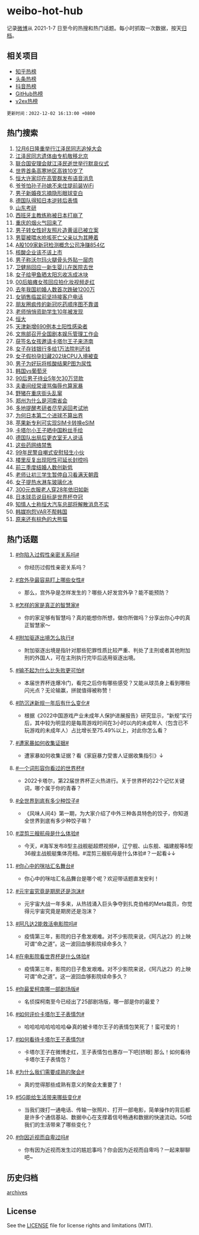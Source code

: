 # weibo-hot-hub

记录[微博](https://www.weibo.com)从 2021-1-7 日至今的热搜和热门话题。每小时抓取一次数据，按天[归档](archives)。

## 相关项目

- [知乎热榜](https://github.com/lonnyzhang423/zhihu-hot-hub)
- [头条热榜](https://github.com/lonnyzhang423/toutiao-hot-hub)
- [抖音热榜](https://github.com/lonnyzhang423/douyin-hot-hub)
- [GitHub热榜](https://github.com/lonnyzhang423/github-hot-hub)
- [v2ex热榜](https://github.com/lonnyzhang423/v2ex-hot-hub)


`更新时间：2022-12-02 16:13:00 +0800`

## 热门搜索

1. [12月6日隆重举行江泽民同志追悼大会](https://m.weibo.cn/search?containerid=100103type%3D1%26t%3D10%26q%3D%2312%E6%9C%886%E6%97%A5%E9%9A%86%E9%87%8D%E4%B8%BE%E8%A1%8C%E6%B1%9F%E6%B3%BD%E6%B0%91%E5%90%8C%E5%BF%97%E8%BF%BD%E6%82%BC%E5%A4%A7%E4%BC%9A%23&stream_entry_id=51&isnewpage=1&extparam=seat%3D1%26cate%3D10103%26filter_type%3Drealtimehot%26dgr%3D0%26c_type%3D51%26pos%3D0%26display_time%3D1669968778%26pre_seqid%3D1669968778763016605307&luicode=10000011&lfid=106003type%253D25%2526t%253D3%2526disable_hot%253D1%2526filter_type%253Drealtimehot)
1. [江泽民同志遗体由专机敬移北京](https://m.weibo.cn/search?containerid=100103type%3D1%26t%3D10%26q%3D%23%E6%B1%9F%E6%B3%BD%E6%B0%91%E5%90%8C%E5%BF%97%E9%81%97%E4%BD%93%E7%94%B1%E4%B8%93%E6%9C%BA%E6%95%AC%E7%A7%BB%E5%8C%97%E4%BA%AC%23&stream_entry_id=31&isnewpage=1&extparam=seat%3D1%26lcate%3D5001%26band_rank%3D1%26pos%3D0%26filter_type%3Drealtimehot%26realpos%3D1%26flag%3D2%26dgr%3D0%26c_type%3D31%26q%3D%2523%25E6%25B1%259F%25E6%25B3%25BD%25E6%25B0%2591%25E5%2590%258C%25E5%25BF%2597%25E9%2581%2597%25E4%25BD%2593%25E7%2594%25B1%25E4%25B8%2593%25E6%259C%25BA%25E6%2595%25AC%25E7%25A7%25BB%25E5%258C%2597%25E4%25BA%25AC%2523%26cate%3D5001%26display_time%3D1669968778%26pre_seqid%3D1669968778763016605307&luicode=10000011&lfid=106003type%253D25%2526t%253D3%2526disable_hot%253D1%2526filter_type%253Drealtimehot)
1. [联合国安理会就江泽民逝世举行默哀仪式](https://m.weibo.cn/search?containerid=100103type%3D1%26t%3D10%26q%3D%23%E8%81%94%E5%90%88%E5%9B%BD%E5%AE%89%E7%90%86%E4%BC%9A%E5%B0%B1%E6%B1%9F%E6%B3%BD%E6%B0%91%E9%80%9D%E4%B8%96%E4%B8%BE%E8%A1%8C%E9%BB%98%E5%93%80%E4%BB%AA%E5%BC%8F%23&stream_entry_id=31&isnewpage=1&extparam=seat%3D1%26lcate%3D5001%26band_rank%3D2%26pos%3D1%26filter_type%3Drealtimehot%26realpos%3D2%26flag%3D0%26dgr%3D0%26c_type%3D31%26q%3D%2523%25E8%2581%2594%25E5%2590%2588%25E5%259B%25BD%25E5%25AE%2589%25E7%2590%2586%25E4%25BC%259A%25E5%25B0%25B1%25E6%25B1%259F%25E6%25B3%25BD%25E6%25B0%2591%25E9%2580%259D%25E4%25B8%2596%25E4%25B8%25BE%25E8%25A1%258C%25E9%25BB%2598%25E5%2593%2580%25E4%25BB%25AA%25E5%25BC%258F%2523%26cate%3D5001%26display_time%3D1669968778%26pre_seqid%3D1669968778763016605307&luicode=10000011&lfid=106003type%253D25%2526t%253D3%2526disable_hot%253D1%2526filter_type%253Drealtimehot)
1. [世界首条高寒地区高铁10岁了](https://m.weibo.cn/search?containerid=100103type%3D1%26t%3D10%26q%3D%23%E4%B8%96%E7%95%8C%E9%A6%96%E6%9D%A1%E9%AB%98%E5%AF%92%E5%9C%B0%E5%8C%BA%E9%AB%98%E9%93%8110%E5%B2%81%E4%BA%86%23&stream_entry_id=31&isnewpage=1&extparam=seat%3D1%26lcate%3D5001%26band_rank%3D3%26pos%3D2%26filter_type%3Drealtimehot%26realpos%3D3%26flag%3D0%26dgr%3D0%26c_type%3D31%26q%3D%2523%25E4%25B8%2596%25E7%2595%258C%25E9%25A6%2596%25E6%259D%25A1%25E9%25AB%2598%25E5%25AF%2592%25E5%259C%25B0%25E5%258C%25BA%25E9%25AB%2598%25E9%2593%258110%25E5%25B2%2581%25E4%25BA%2586%2523%26cate%3D5001%26display_time%3D1669968778%26pre_seqid%3D1669968778763016605307&luicode=10000011&lfid=106003type%253D25%2526t%253D3%2526disable_hot%253D1%2526filter_type%253Drealtimehot)
1. [恒大许家印在高管群发布语音消息](https://m.weibo.cn/search?containerid=100103type%3D1%26t%3D10%26q%3D%23%E6%81%92%E5%A4%A7%E8%AE%B8%E5%AE%B6%E5%8D%B0%E5%9C%A8%E9%AB%98%E7%AE%A1%E7%BE%A4%E5%8F%91%E5%B8%83%E8%AF%AD%E9%9F%B3%E6%B6%88%E6%81%AF%23&stream_entry_id=31&isnewpage=1&extparam=seat%3D1%26lcate%3D5001%26band_rank%3D4%26pos%3D3%26filter_type%3Drealtimehot%26realpos%3D4%26flag%3D1%26dgr%3D0%26c_type%3D31%26q%3D%2523%25E6%2581%2592%25E5%25A4%25A7%25E8%25AE%25B8%25E5%25AE%25B6%25E5%258D%25B0%25E5%259C%25A8%25E9%25AB%2598%25E7%25AE%25A1%25E7%25BE%25A4%25E5%258F%2591%25E5%25B8%2583%25E8%25AF%25AD%25E9%259F%25B3%25E6%25B6%2588%25E6%2581%25AF%2523%26cate%3D5001%26display_time%3D1669968778%26pre_seqid%3D1669968778763016605307&luicode=10000011&lfid=106003type%253D25%2526t%253D3%2526disable_hot%253D1%2526filter_type%253Drealtimehot)
1. [爷爷怕孙子孙媳不来住提前装WiFi](https://m.weibo.cn/search?containerid=100103type%3D1%26t%3D10%26q%3D%23%E7%88%B7%E7%88%B7%E6%80%95%E5%AD%99%E5%AD%90%E5%AD%99%E5%AA%B3%E4%B8%8D%E6%9D%A5%E4%BD%8F%E6%8F%90%E5%89%8D%E8%A3%85WiFi%23&stream_entry_id=31&isnewpage=1&extparam=seat%3D1%26lcate%3D5001%26band_rank%3D5%26pos%3D4%26filter_type%3Drealtimehot%26realpos%3D5%26flag%3D0%26dgr%3D0%26c_type%3D31%26q%3D%2523%25E7%2588%25B7%25E7%2588%25B7%25E6%2580%2595%25E5%25AD%2599%25E5%25AD%2590%25E5%25AD%2599%25E5%25AA%25B3%25E4%25B8%258D%25E6%259D%25A5%25E4%25BD%258F%25E6%258F%2590%25E5%2589%258D%25E8%25A3%2585WiFi%2523%26cate%3D5001%26display_time%3D1669968778%26pre_seqid%3D1669968778763016605307&luicode=10000011&lfid=106003type%253D25%2526t%253D3%2526disable_hot%253D1%2526filter_type%253Drealtimehot)
1. [男子新婚夜忘摘隐形眼球变白](https://m.weibo.cn/search?containerid=100103type%3D1%26t%3D10%26q%3D%23%E7%94%B7%E5%AD%90%E6%96%B0%E5%A9%9A%E5%A4%9C%E5%BF%98%E6%91%98%E9%9A%90%E5%BD%A2%E7%9C%BC%E7%90%83%E5%8F%98%E7%99%BD%23&stream_entry_id=31&isnewpage=1&extparam=seat%3D1%26lcate%3D5001%26band_rank%3D6%26pos%3D5%26filter_type%3Drealtimehot%26realpos%3D6%26flag%3D2%26dgr%3D0%26c_type%3D31%26q%3D%2523%25E7%2594%25B7%25E5%25AD%2590%25E6%2596%25B0%25E5%25A9%259A%25E5%25A4%259C%25E5%25BF%2598%25E6%2591%2598%25E9%259A%2590%25E5%25BD%25A2%25E7%259C%25BC%25E7%2590%2583%25E5%258F%2598%25E7%2599%25BD%2523%26cate%3D5001%26display_time%3D1669968778%26pre_seqid%3D1669968778763016605307&luicode=10000011&lfid=106003type%253D25%2526t%253D3%2526disable_hot%253D1%2526filter_type%253Drealtimehot)
1. [德国队得知日本逆转后表情](https://m.weibo.cn/search?containerid=100103type%3D1%26t%3D10%26q%3D%23%E5%BE%B7%E5%9B%BD%E9%98%9F%E5%BE%97%E7%9F%A5%E6%97%A5%E6%9C%AC%E9%80%86%E8%BD%AC%E5%90%8E%E8%A1%A8%E6%83%85%23&stream_entry_id=31&isnewpage=1&extparam=seat%3D1%26lcate%3D5001%26band_rank%3D7%26pos%3D6%26filter_type%3Drealtimehot%26realpos%3D7%26flag%3D0%26dgr%3D0%26c_type%3D31%26q%3D%2523%25E5%25BE%25B7%25E5%259B%25BD%25E9%2598%259F%25E5%25BE%2597%25E7%259F%25A5%25E6%2597%25A5%25E6%259C%25AC%25E9%2580%2586%25E8%25BD%25AC%25E5%2590%258E%25E8%25A1%25A8%25E6%2583%2585%2523%26cate%3D5001%26display_time%3D1669968778%26pre_seqid%3D1669968778763016605307&luicode=10000011&lfid=106003type%253D25%2526t%253D3%2526disable_hot%253D1%2526filter_type%253Drealtimehot)
1. [山东考研](https://m.weibo.cn/search?containerid=100103type%3D1%26t%3D10%26q%3D%E5%B1%B1%E4%B8%9C%E8%80%83%E7%A0%94&stream_entry_id=31&isnewpage=1&extparam=seat%3D1%26lcate%3D5001%26band_rank%3D8%26pos%3D7%26filter_type%3Drealtimehot%26realpos%3D8%26flag%3D1%26dgr%3D0%26c_type%3D31%26q%3D%25E5%25B1%25B1%25E4%25B8%259C%25E8%2580%2583%25E7%25A0%2594%26cate%3D5001%26display_time%3D1669968778%26pre_seqid%3D1669968778763016605307&luicode=10000011&lfid=106003type%253D25%2526t%253D3%2526disable_hot%253D1%2526filter_type%253Drealtimehot)
1. [西班牙主教练称被日本打崩了](https://m.weibo.cn/search?containerid=100103type%3D1%26t%3D10%26q%3D%23%E8%A5%BF%E7%8F%AD%E7%89%99%E4%B8%BB%E6%95%99%E7%BB%83%E7%A7%B0%E8%A2%AB%E6%97%A5%E6%9C%AC%E6%89%93%E5%B4%A9%E4%BA%86%23&stream_entry_id=31&isnewpage=1&extparam=seat%3D1%26lcate%3D5001%26band_rank%3D9%26pos%3D8%26filter_type%3Drealtimehot%26realpos%3D9%26flag%3D1%26dgr%3D0%26c_type%3D31%26q%3D%2523%25E8%25A5%25BF%25E7%258F%25AD%25E7%2589%2599%25E4%25B8%25BB%25E6%2595%2599%25E7%25BB%2583%25E7%25A7%25B0%25E8%25A2%25AB%25E6%2597%25A5%25E6%259C%25AC%25E6%2589%2593%25E5%25B4%25A9%25E4%25BA%2586%2523%26cate%3D5001%26display_time%3D1669968778%26pre_seqid%3D1669968778763016605307&luicode=10000011&lfid=106003type%253D25%2526t%253D3%2526disable_hot%253D1%2526filter_type%253Drealtimehot)
1. [重庆的烟火气回来了](https://m.weibo.cn/search?containerid=100103type%3D1%26t%3D10%26q%3D%23%E9%87%8D%E5%BA%86%E7%9A%84%E7%83%9F%E7%81%AB%E6%B0%94%E5%9B%9E%E6%9D%A5%E4%BA%86%23&stream_entry_id=31&isnewpage=1&extparam=seat%3D1%26lcate%3D5001%26band_rank%3D10%26pos%3D9%26filter_type%3Drealtimehot%26realpos%3D10%26flag%3D1%26dgr%3D0%26c_type%3D31%26q%3D%2523%25E9%2587%258D%25E5%25BA%2586%25E7%259A%2584%25E7%2583%259F%25E7%2581%25AB%25E6%25B0%2594%25E5%259B%259E%25E6%259D%25A5%25E4%25BA%2586%2523%26cate%3D5001%26display_time%3D1669968778%26pre_seqid%3D1669968778763016605307&luicode=10000011&lfid=106003type%253D25%2526t%253D3%2526disable_hot%253D1%2526filter_type%253Drealtimehot)
1. [男子转女性好友照片造黄谣已被立案](https://m.weibo.cn/search?containerid=100103type%3D1%26t%3D10%26q%3D%23%E7%94%B7%E5%AD%90%E8%BD%AC%E5%A5%B3%E6%80%A7%E5%A5%BD%E5%8F%8B%E7%85%A7%E7%89%87%E9%80%A0%E9%BB%84%E8%B0%A3%E5%B7%B2%E8%A2%AB%E7%AB%8B%E6%A1%88%23&stream_entry_id=31&isnewpage=1&extparam=seat%3D1%26lcate%3D5001%26band_rank%3D11%26pos%3D10%26filter_type%3Drealtimehot%26realpos%3D11%26flag%3D0%26dgr%3D0%26c_type%3D31%26q%3D%2523%25E7%2594%25B7%25E5%25AD%2590%25E8%25BD%25AC%25E5%25A5%25B3%25E6%2580%25A7%25E5%25A5%25BD%25E5%258F%258B%25E7%2585%25A7%25E7%2589%2587%25E9%2580%25A0%25E9%25BB%2584%25E8%25B0%25A3%25E5%25B7%25B2%25E8%25A2%25AB%25E7%25AB%258B%25E6%25A1%2588%2523%26cate%3D5001%26display_time%3D1669968778%26pre_seqid%3D1669968778763016605307&luicode=10000011&lfid=106003type%253D25%2526t%253D3%2526disable_hot%253D1%2526filter_type%253Drealtimehot)
1. [男婴被喂水呛咳死亡父亲以为其睡着](https://m.weibo.cn/search?containerid=100103type%3D1%26t%3D10%26q%3D%23%E7%94%B7%E5%A9%B4%E8%A2%AB%E5%96%82%E6%B0%B4%E5%91%9B%E5%92%B3%E6%AD%BB%E4%BA%A1%E7%88%B6%E4%BA%B2%E4%BB%A5%E4%B8%BA%E5%85%B6%E7%9D%A1%E7%9D%80%23&stream_entry_id=31&isnewpage=1&extparam=seat%3D1%26lcate%3D5001%26band_rank%3D12%26pos%3D11%26filter_type%3Drealtimehot%26realpos%3D12%26flag%3D2%26dgr%3D0%26c_type%3D31%26q%3D%2523%25E7%2594%25B7%25E5%25A9%25B4%25E8%25A2%25AB%25E5%2596%2582%25E6%25B0%25B4%25E5%2591%259B%25E5%2592%25B3%25E6%25AD%25BB%25E4%25BA%25A1%25E7%2588%25B6%25E4%25BA%25B2%25E4%25BB%25A5%25E4%25B8%25BA%25E5%2585%25B6%25E7%259D%25A1%25E7%259D%2580%2523%26cate%3D5001%26display_time%3D1669968778%26pre_seqid%3D1669968778763016605307&luicode=10000011&lfid=106003type%253D25%2526t%253D3%2526disable_hot%253D1%2526filter_type%253Drealtimehot)
1. [A股109家新冠检测概念公司净赚854亿](https://m.weibo.cn/search?containerid=100103type%3D1%26t%3D10%26q%3D%23A%E8%82%A1109%E5%AE%B6%E6%96%B0%E5%86%A0%E6%A3%80%E6%B5%8B%E6%A6%82%E5%BF%B5%E5%85%AC%E5%8F%B8%E5%87%80%E8%B5%9A854%E4%BA%BF%23&stream_entry_id=31&isnewpage=1&extparam=seat%3D1%26lcate%3D5001%26band_rank%3D13%26pos%3D12%26filter_type%3Drealtimehot%26realpos%3D13%26flag%3D0%26dgr%3D0%26c_type%3D31%26q%3D%2523A%25E8%2582%25A1109%25E5%25AE%25B6%25E6%2596%25B0%25E5%2586%25A0%25E6%25A3%2580%25E6%25B5%258B%25E6%25A6%2582%25E5%25BF%25B5%25E5%2585%25AC%25E5%258F%25B8%25E5%2587%2580%25E8%25B5%259A854%25E4%25BA%25BF%2523%26cate%3D5001%26display_time%3D1669968778%26pre_seqid%3D1669968778763016605307&luicode=10000011&lfid=106003type%253D25%2526t%253D3%2526disable_hot%253D1%2526filter_type%253Drealtimehot)
1. [核酸企业该不该上市](https://m.weibo.cn/search?containerid=100103type%3D1%26t%3D10%26q%3D%23%E6%A0%B8%E9%85%B8%E4%BC%81%E4%B8%9A%E8%AF%A5%E4%B8%8D%E8%AF%A5%E4%B8%8A%E5%B8%82%23&stream_entry_id=31&isnewpage=1&extparam=seat%3D1%26lcate%3D5001%26band_rank%3D14%26pos%3D13%26filter_type%3Drealtimehot%26realpos%3D14%26flag%3D0%26dgr%3D0%26c_type%3D31%26q%3D%2523%25E6%25A0%25B8%25E9%2585%25B8%25E4%25BC%2581%25E4%25B8%259A%25E8%25AF%25A5%25E4%25B8%258D%25E8%25AF%25A5%25E4%25B8%258A%25E5%25B8%2582%2523%26cate%3D5001%26display_time%3D1669968778%26pre_seqid%3D1669968778763016605307&luicode=10000011&lfid=106003type%253D25%2526t%253D3%2526disable_hot%253D1%2526filter_type%253Drealtimehot)
1. [男子称沃尔玛火腿骨头外贴一层肉](https://m.weibo.cn/search?containerid=100103type%3D1%26t%3D10%26q%3D%23%E7%94%B7%E5%AD%90%E7%A7%B0%E6%B2%83%E5%B0%94%E7%8E%9B%E7%81%AB%E8%85%BF%E9%AA%A8%E5%A4%B4%E5%A4%96%E8%B4%B4%E4%B8%80%E5%B1%82%E8%82%89%23&stream_entry_id=31&isnewpage=1&extparam=seat%3D1%26lcate%3D5001%26band_rank%3D15%26pos%3D14%26filter_type%3Drealtimehot%26realpos%3D15%26flag%3D1%26dgr%3D0%26c_type%3D31%26q%3D%2523%25E7%2594%25B7%25E5%25AD%2590%25E7%25A7%25B0%25E6%25B2%2583%25E5%25B0%2594%25E7%258E%259B%25E7%2581%25AB%25E8%2585%25BF%25E9%25AA%25A8%25E5%25A4%25B4%25E5%25A4%2596%25E8%25B4%25B4%25E4%25B8%2580%25E5%25B1%2582%25E8%2582%2589%2523%26cate%3D5001%26display_time%3D1669968778%26pre_seqid%3D1669968778763016605307&luicode=10000011&lfid=106003type%253D25%2526t%253D3%2526disable_hot%253D1%2526filter_type%253Drealtimehot)
1. [卫健局回应一新生婴儿在医院去世](https://m.weibo.cn/search?containerid=100103type%3D1%26t%3D10%26q%3D%23%E5%8D%AB%E5%81%A5%E5%B1%80%E5%9B%9E%E5%BA%94%E4%B8%80%E6%96%B0%E7%94%9F%E5%A9%B4%E5%84%BF%E5%9C%A8%E5%8C%BB%E9%99%A2%E5%8E%BB%E4%B8%96%23&stream_entry_id=31&isnewpage=1&extparam=seat%3D1%26lcate%3D5001%26band_rank%3D16%26pos%3D15%26filter_type%3Drealtimehot%26realpos%3D16%26flag%3D1%26dgr%3D0%26c_type%3D31%26q%3D%2523%25E5%258D%25AB%25E5%2581%25A5%25E5%25B1%2580%25E5%259B%259E%25E5%25BA%2594%25E4%25B8%2580%25E6%2596%25B0%25E7%2594%259F%25E5%25A9%25B4%25E5%2584%25BF%25E5%259C%25A8%25E5%258C%25BB%25E9%2599%25A2%25E5%258E%25BB%25E4%25B8%2596%2523%26cate%3D5001%26display_time%3D1669968778%26pre_seqid%3D1669968778763016605307&luicode=10000011&lfid=106003type%253D25%2526t%253D3%2526disable_hot%253D1%2526filter_type%253Drealtimehot)
1. [女子给甲鱼晒太阳忘收冻成冰块](https://m.weibo.cn/search?containerid=100103type%3D1%26t%3D10%26q%3D%23%E5%A5%B3%E5%AD%90%E7%BB%99%E7%94%B2%E9%B1%BC%E6%99%92%E5%A4%AA%E9%98%B3%E5%BF%98%E6%94%B6%E5%86%BB%E6%88%90%E5%86%B0%E5%9D%97%23&stream_entry_id=31&isnewpage=1&extparam=seat%3D1%26lcate%3D5001%26band_rank%3D17%26pos%3D16%26filter_type%3Drealtimehot%26realpos%3D17%26flag%3D0%26dgr%3D0%26c_type%3D31%26q%3D%2523%25E5%25A5%25B3%25E5%25AD%2590%25E7%25BB%2599%25E7%2594%25B2%25E9%25B1%25BC%25E6%2599%2592%25E5%25A4%25AA%25E9%2598%25B3%25E5%25BF%2598%25E6%2594%25B6%25E5%2586%25BB%25E6%2588%2590%25E5%2586%25B0%25E5%259D%2597%2523%26cate%3D5001%26display_time%3D1669968778%26pre_seqid%3D1669968778763016605307&luicode=10000011&lfid=106003type%253D25%2526t%253D3%2526disable_hot%253D1%2526filter_type%253Drealtimehot)
1. [00后脑瘫女孩回应拍化妆视频走红](https://m.weibo.cn/search?containerid=100103type%3D1%26t%3D10%26q%3D%2300%E5%90%8E%E8%84%91%E7%98%AB%E5%A5%B3%E5%AD%A9%E5%9B%9E%E5%BA%94%E6%8B%8D%E5%8C%96%E5%A6%86%E8%A7%86%E9%A2%91%E8%B5%B0%E7%BA%A2%23&stream_entry_id=31&isnewpage=1&extparam=seat%3D1%26lcate%3D5001%26band_rank%3D18%26pos%3D17%26filter_type%3Drealtimehot%26realpos%3D18%26flag%3D1%26dgr%3D0%26c_type%3D31%26q%3D%252300%25E5%2590%258E%25E8%2584%2591%25E7%2598%25AB%25E5%25A5%25B3%25E5%25AD%25A9%25E5%259B%259E%25E5%25BA%2594%25E6%258B%258D%25E5%258C%2596%25E5%25A6%2586%25E8%25A7%2586%25E9%25A2%2591%25E8%25B5%25B0%25E7%25BA%25A2%2523%26cate%3D5001%26display_time%3D1669968778%26pre_seqid%3D1669968778763016605307&luicode=10000011&lfid=106003type%253D25%2526t%253D3%2526disable_hot%253D1%2526filter_type%253Drealtimehot)
1. [去年我国初婚人数首次跌破1200万](https://m.weibo.cn/search?containerid=100103type%3D1%26t%3D10%26q%3D%23%E5%8E%BB%E5%B9%B4%E6%88%91%E5%9B%BD%E5%88%9D%E5%A9%9A%E4%BA%BA%E6%95%B0%E9%A6%96%E6%AC%A1%E8%B7%8C%E7%A0%B41200%E4%B8%87%23&stream_entry_id=31&isnewpage=1&extparam=seat%3D1%26lcate%3D5001%26band_rank%3D19%26pos%3D18%26filter_type%3Drealtimehot%26realpos%3D19%26flag%3D0%26dgr%3D0%26c_type%3D31%26q%3D%2523%25E5%258E%25BB%25E5%25B9%25B4%25E6%2588%2591%25E5%259B%25BD%25E5%2588%259D%25E5%25A9%259A%25E4%25BA%25BA%25E6%2595%25B0%25E9%25A6%2596%25E6%25AC%25A1%25E8%25B7%258C%25E7%25A0%25B41200%25E4%25B8%2587%2523%26cate%3D5001%26display_time%3D1669968778%26pre_seqid%3D1669968778763016605307&luicode=10000011&lfid=106003type%253D25%2526t%253D3%2526disable_hot%253D1%2526filter_type%253Drealtimehot)
1. [女销售临盆前坚持接客户电话](https://m.weibo.cn/search?containerid=100103type%3D1%26t%3D10%26q%3D%23%E5%A5%B3%E9%94%80%E5%94%AE%E4%B8%B4%E7%9B%86%E5%89%8D%E5%9D%9A%E6%8C%81%E6%8E%A5%E5%AE%A2%E6%88%B7%E7%94%B5%E8%AF%9D%23&stream_entry_id=31&isnewpage=1&extparam=seat%3D1%26lcate%3D5001%26band_rank%3D20%26pos%3D19%26filter_type%3Drealtimehot%26realpos%3D20%26flag%3D1%26dgr%3D0%26c_type%3D31%26q%3D%2523%25E5%25A5%25B3%25E9%2594%2580%25E5%2594%25AE%25E4%25B8%25B4%25E7%259B%2586%25E5%2589%258D%25E5%259D%259A%25E6%258C%2581%25E6%258E%25A5%25E5%25AE%25A2%25E6%2588%25B7%25E7%2594%25B5%25E8%25AF%259D%2523%26cate%3D5001%26display_time%3D1669968778%26pre_seqid%3D1669968778763016605307&luicode=10000011&lfid=106003type%253D25%2526t%253D3%2526disable_hot%253D1%2526filter_type%253Drealtimehot)
1. [朋友圈疯传的新冠吃药顺序图不靠谱](https://m.weibo.cn/search?containerid=100103type%3D1%26t%3D10%26q%3D%23%E6%9C%8B%E5%8F%8B%E5%9C%88%E7%96%AF%E4%BC%A0%E7%9A%84%E6%96%B0%E5%86%A0%E5%90%83%E8%8D%AF%E9%A1%BA%E5%BA%8F%E5%9B%BE%E4%B8%8D%E9%9D%A0%E8%B0%B1%23&stream_entry_id=31&isnewpage=1&extparam=seat%3D1%26lcate%3D5001%26band_rank%3D21%26pos%3D20%26filter_type%3Drealtimehot%26realpos%3D21%26flag%3D0%26dgr%3D0%26c_type%3D31%26q%3D%2523%25E6%259C%258B%25E5%258F%258B%25E5%259C%2588%25E7%2596%25AF%25E4%25BC%25A0%25E7%259A%2584%25E6%2596%25B0%25E5%2586%25A0%25E5%2590%2583%25E8%258D%25AF%25E9%25A1%25BA%25E5%25BA%258F%25E5%259B%25BE%25E4%25B8%258D%25E9%259D%25A0%25E8%25B0%25B1%2523%26cate%3D5001%26display_time%3D1669968778%26pre_seqid%3D1669968778763016605307&luicode=10000011&lfid=106003type%253D25%2526t%253D3%2526disable_hot%253D1%2526filter_type%253Drealtimehot)
1. [老师悄悄资助学生10年被发现](https://m.weibo.cn/search?containerid=100103type%3D1%26t%3D10%26q%3D%23%E8%80%81%E5%B8%88%E6%82%84%E6%82%84%E8%B5%84%E5%8A%A9%E5%AD%A6%E7%94%9F10%E5%B9%B4%E8%A2%AB%E5%8F%91%E7%8E%B0%23&stream_entry_id=31&isnewpage=1&extparam=seat%3D1%26lcate%3D5001%26band_rank%3D22%26pos%3D21%26filter_type%3Drealtimehot%26realpos%3D22%26flag%3D1%26dgr%3D0%26c_type%3D31%26q%3D%2523%25E8%2580%2581%25E5%25B8%2588%25E6%2582%2584%25E6%2582%2584%25E8%25B5%2584%25E5%258A%25A9%25E5%25AD%25A6%25E7%2594%259F10%25E5%25B9%25B4%25E8%25A2%25AB%25E5%258F%2591%25E7%258E%25B0%2523%26cate%3D5001%26display_time%3D1669968778%26pre_seqid%3D1669968778763016605307&luicode=10000011&lfid=106003type%253D25%2526t%253D3%2526disable_hot%253D1%2526filter_type%253Drealtimehot)
1. [恒大](https://m.weibo.cn/search?containerid=100103type%3D1%26t%3D10%26q%3D%E6%81%92%E5%A4%A7&stream_entry_id=31&isnewpage=1&extparam=seat%3D1%26lcate%3D5001%26band_rank%3D23%26pos%3D22%26filter_type%3Drealtimehot%26realpos%3D23%26flag%3D1%26dgr%3D0%26c_type%3D31%26q%3D%25E6%2581%2592%25E5%25A4%25A7%26cate%3D5001%26display_time%3D1669968778%26pre_seqid%3D1669968778763016605307&luicode=10000011&lfid=106003type%253D25%2526t%253D3%2526disable_hot%253D1%2526filter_type%253Drealtimehot)
1. [天津新增690例本土阳性感染者](https://m.weibo.cn/search?containerid=100103type%3D1%26t%3D10%26q%3D%E5%A4%A9%E6%B4%A5%E6%96%B0%E5%A2%9E690%E4%BE%8B%E6%9C%AC%E5%9C%9F%E9%98%B3%E6%80%A7%E6%84%9F%E6%9F%93%E8%80%85&stream_entry_id=31&isnewpage=1&extparam=seat%3D1%26lcate%3D5001%26band_rank%3D24%26pos%3D23%26filter_type%3Drealtimehot%26realpos%3D24%26flag%3D0%26dgr%3D0%26c_type%3D31%26q%3D%25E5%25A4%25A9%25E6%25B4%25A5%25E6%2596%25B0%25E5%25A2%259E690%25E4%25BE%258B%25E6%259C%25AC%25E5%259C%259F%25E9%2598%25B3%25E6%2580%25A7%25E6%2584%259F%25E6%259F%2593%25E8%2580%2585%26cate%3D5001%26display_time%3D1669968778%26pre_seqid%3D1669968778763016605307&luicode=10000011&lfid=106003type%253D25%2526t%253D3%2526disable_hot%253D1%2526filter_type%253Drealtimehot)
1. [文旅部召开全国剧本娱乐管理工作会](https://m.weibo.cn/search?containerid=100103type%3D1%26t%3D10%26q%3D%23%E6%96%87%E6%97%85%E9%83%A8%E5%8F%AC%E5%BC%80%E5%85%A8%E5%9B%BD%E5%89%A7%E6%9C%AC%E5%A8%B1%E4%B9%90%E7%AE%A1%E7%90%86%E5%B7%A5%E4%BD%9C%E4%BC%9A%23&stream_entry_id=31&isnewpage=1&extparam=seat%3D1%26lcate%3D5001%26band_rank%3D25%26pos%3D24%26filter_type%3Drealtimehot%26realpos%3D25%26flag%3D1%26dgr%3D0%26c_type%3D31%26q%3D%2523%25E6%2596%2587%25E6%2597%2585%25E9%2583%25A8%25E5%258F%25AC%25E5%25BC%2580%25E5%2585%25A8%25E5%259B%25BD%25E5%2589%25A7%25E6%259C%25AC%25E5%25A8%25B1%25E4%25B9%2590%25E7%25AE%25A1%25E7%2590%2586%25E5%25B7%25A5%25E4%25BD%259C%25E4%25BC%259A%2523%26cate%3D5001%26display_time%3D1669968778%26pre_seqid%3D1669968778763016605307&luicode=10000011&lfid=106003type%253D25%2526t%253D3%2526disable_hot%253D1%2526filter_type%253Drealtimehot)
1. [获签名女孩邀请卡塔尔王子来济南](https://m.weibo.cn/search?containerid=100103type%3D1%26t%3D10%26q%3D%23%E8%8E%B7%E7%AD%BE%E5%90%8D%E5%A5%B3%E5%AD%A9%E9%82%80%E8%AF%B7%E5%8D%A1%E5%A1%94%E5%B0%94%E7%8E%8B%E5%AD%90%E6%9D%A5%E6%B5%8E%E5%8D%97%23&stream_entry_id=31&isnewpage=1&extparam=seat%3D1%26lcate%3D5001%26band_rank%3D26%26pos%3D25%26filter_type%3Drealtimehot%26realpos%3D26%26flag%3D0%26dgr%3D0%26c_type%3D31%26q%3D%2523%25E8%258E%25B7%25E7%25AD%25BE%25E5%2590%258D%25E5%25A5%25B3%25E5%25AD%25A9%25E9%2582%2580%25E8%25AF%25B7%25E5%258D%25A1%25E5%25A1%2594%25E5%25B0%2594%25E7%258E%258B%25E5%25AD%2590%25E6%259D%25A5%25E6%25B5%258E%25E5%258D%2597%2523%26cate%3D5001%26display_time%3D1669968778%26pre_seqid%3D1669968778763016605307&luicode=10000011&lfid=106003type%253D25%2526t%253D3%2526disable_hot%253D1%2526filter_type%253Drealtimehot)
1. [女子存钱银行多给1万法院判还钱](https://m.weibo.cn/search?containerid=100103type%3D1%26t%3D10%26q%3D%23%E5%A5%B3%E5%AD%90%E5%AD%98%E9%92%B1%E9%93%B6%E8%A1%8C%E5%A4%9A%E7%BB%991%E4%B8%87%E6%B3%95%E9%99%A2%E5%88%A4%E8%BF%98%E9%92%B1%23&stream_entry_id=31&isnewpage=1&extparam=seat%3D1%26lcate%3D5001%26band_rank%3D27%26pos%3D26%26filter_type%3Drealtimehot%26realpos%3D27%26flag%3D0%26dgr%3D0%26c_type%3D31%26q%3D%2523%25E5%25A5%25B3%25E5%25AD%2590%25E5%25AD%2598%25E9%2592%25B1%25E9%2593%25B6%25E8%25A1%258C%25E5%25A4%259A%25E7%25BB%25991%25E4%25B8%2587%25E6%25B3%2595%25E9%2599%25A2%25E5%2588%25A4%25E8%25BF%2598%25E9%2592%25B1%2523%26cate%3D5001%26display_time%3D1669968778%26pre_seqid%3D1669968778763016605307&luicode=10000011&lfid=106003type%253D25%2526t%253D3%2526disable_hot%253D1%2526filter_type%253Drealtimehot)
1. [女子假扮孕妇藏202块CPU入境被查](https://m.weibo.cn/search?containerid=100103type%3D1%26t%3D10%26q%3D%23%E5%A5%B3%E5%AD%90%E5%81%87%E6%89%AE%E5%AD%95%E5%A6%87%E8%97%8F202%E5%9D%97CPU%E5%85%A5%E5%A2%83%E8%A2%AB%E6%9F%A5%23&stream_entry_id=31&isnewpage=1&extparam=seat%3D1%26lcate%3D5001%26band_rank%3D28%26pos%3D27%26filter_type%3Drealtimehot%26realpos%3D28%26flag%3D0%26dgr%3D0%26c_type%3D31%26q%3D%2523%25E5%25A5%25B3%25E5%25AD%2590%25E5%2581%2587%25E6%2589%25AE%25E5%25AD%2595%25E5%25A6%2587%25E8%2597%258F202%25E5%259D%2597CPU%25E5%2585%25A5%25E5%25A2%2583%25E8%25A2%25AB%25E6%259F%25A5%2523%26cate%3D5001%26display_time%3D1669968778%26pre_seqid%3D1669968778763016605307&luicode=10000011&lfid=106003type%253D25%2526t%253D3%2526disable_hot%253D1%2526filter_type%253Drealtimehot)
1. [男子为好玩将核酸结果P图为尿性](https://m.weibo.cn/search?containerid=100103type%3D1%26t%3D10%26q%3D%23%E7%94%B7%E5%AD%90%E4%B8%BA%E5%A5%BD%E7%8E%A9%E5%B0%86%E6%A0%B8%E9%85%B8%E7%BB%93%E6%9E%9CP%E5%9B%BE%E4%B8%BA%E5%B0%BF%E6%80%A7%23&stream_entry_id=31&isnewpage=1&extparam=seat%3D1%26lcate%3D5001%26band_rank%3D29%26pos%3D28%26filter_type%3Drealtimehot%26realpos%3D29%26flag%3D0%26dgr%3D0%26c_type%3D31%26q%3D%2523%25E7%2594%25B7%25E5%25AD%2590%25E4%25B8%25BA%25E5%25A5%25BD%25E7%258E%25A9%25E5%25B0%2586%25E6%25A0%25B8%25E9%2585%25B8%25E7%25BB%2593%25E6%259E%259CP%25E5%259B%25BE%25E4%25B8%25BA%25E5%25B0%25BF%25E6%2580%25A7%2523%26cate%3D5001%26display_time%3D1669968778%26pre_seqid%3D1669968778763016605307&luicode=10000011&lfid=106003type%253D25%2526t%253D3%2526disable_hot%253D1%2526filter_type%253Drealtimehot)
1. [韩国vs葡萄牙](https://m.weibo.cn/search?containerid=100103type%3D1%26t%3D10%26q%3D%23%E9%9F%A9%E5%9B%BDvs%E8%91%A1%E8%90%84%E7%89%99%23&stream_entry_id=31&isnewpage=1&extparam=seat%3D1%26lcate%3D5001%26band_rank%3D30%26pos%3D29%26filter_type%3Drealtimehot%26realpos%3D30%26flag%3D0%26dgr%3D0%26c_type%3D31%26q%3D%2523%25E9%259F%25A9%25E5%259B%25BDvs%25E8%2591%25A1%25E8%2590%2584%25E7%2589%2599%2523%26cate%3D5001%26display_time%3D1669968778%26pre_seqid%3D1669968778763016605307&luicode=10000011&lfid=106003type%253D25%2526t%253D3%2526disable_hot%253D1%2526filter_type%253Drealtimehot)
1. [90后男子待业5年欠30万贷款](https://m.weibo.cn/search?containerid=100103type%3D1%26t%3D10%26q%3D%2390%E5%90%8E%E7%94%B7%E5%AD%90%E5%BE%85%E4%B8%9A5%E5%B9%B4%E6%AC%A030%E4%B8%87%E8%B4%B7%E6%AC%BE%23&stream_entry_id=31&isnewpage=1&extparam=seat%3D1%26lcate%3D5001%26band_rank%3D31%26pos%3D30%26filter_type%3Drealtimehot%26realpos%3D31%26flag%3D1%26dgr%3D0%26c_type%3D31%26q%3D%252390%25E5%2590%258E%25E7%2594%25B7%25E5%25AD%2590%25E5%25BE%2585%25E4%25B8%259A5%25E5%25B9%25B4%25E6%25AC%25A030%25E4%25B8%2587%25E8%25B4%25B7%25E6%25AC%25BE%2523%26cate%3D5001%26display_time%3D1669968778%26pre_seqid%3D1669968778763016605307&luicode=10000011&lfid=106003type%253D25%2526t%253D3%2526disable_hot%253D1%2526filter_type%253Drealtimehot)
1. [夫妻间经常谩骂侮辱也算家暴](https://m.weibo.cn/search?containerid=100103type%3D1%26t%3D10%26q%3D%23%E5%A4%AB%E5%A6%BB%E9%97%B4%E7%BB%8F%E5%B8%B8%E8%B0%A9%E9%AA%82%E4%BE%AE%E8%BE%B1%E4%B9%9F%E7%AE%97%E5%AE%B6%E6%9A%B4%23&stream_entry_id=31&isnewpage=1&extparam=seat%3D1%26lcate%3D5001%26band_rank%3D32%26pos%3D31%26filter_type%3Drealtimehot%26realpos%3D32%26flag%3D1%26dgr%3D0%26c_type%3D31%26q%3D%2523%25E5%25A4%25AB%25E5%25A6%25BB%25E9%2597%25B4%25E7%25BB%258F%25E5%25B8%25B8%25E8%25B0%25A9%25E9%25AA%2582%25E4%25BE%25AE%25E8%25BE%25B1%25E4%25B9%259F%25E7%25AE%2597%25E5%25AE%25B6%25E6%259A%25B4%2523%26cate%3D5001%26display_time%3D1669968778%26pre_seqid%3D1669968778763016605307&luicode=10000011&lfid=106003type%253D25%2526t%253D3%2526disable_hot%253D1%2526filter_type%253Drealtimehot)
1. [野猪在重庆街头乱窜](https://m.weibo.cn/search?containerid=100103type%3D1%26t%3D10%26q%3D%23%E9%87%8E%E7%8C%AA%E5%9C%A8%E9%87%8D%E5%BA%86%E8%A1%97%E5%A4%B4%E4%B9%B1%E7%AA%9C%23&stream_entry_id=31&isnewpage=1&extparam=seat%3D1%26lcate%3D5001%26band_rank%3D33%26pos%3D32%26filter_type%3Drealtimehot%26realpos%3D33%26flag%3D1%26dgr%3D0%26c_type%3D31%26q%3D%2523%25E9%2587%258E%25E7%258C%25AA%25E5%259C%25A8%25E9%2587%258D%25E5%25BA%2586%25E8%25A1%2597%25E5%25A4%25B4%25E4%25B9%25B1%25E7%25AA%259C%2523%26cate%3D5001%26display_time%3D1669968778%26pre_seqid%3D1669968778763016605307&luicode=10000011&lfid=106003type%253D25%2526t%253D3%2526disable_hot%253D1%2526filter_type%253Drealtimehot)
1. [郑州为什么是河南省会](https://m.weibo.cn/search?containerid=100103type%3D1%26t%3D10%26q%3D%23%E9%83%91%E5%B7%9E%E4%B8%BA%E4%BB%80%E4%B9%88%E6%98%AF%E6%B2%B3%E5%8D%97%E7%9C%81%E4%BC%9A%23&stream_entry_id=31&isnewpage=1&extparam=seat%3D1%26lcate%3D5001%26band_rank%3D34%26pos%3D33%26filter_type%3Drealtimehot%26realpos%3D34%26flag%3D0%26dgr%3D0%26c_type%3D31%26q%3D%2523%25E9%2583%2591%25E5%25B7%259E%25E4%25B8%25BA%25E4%25BB%2580%25E4%25B9%2588%25E6%2598%25AF%25E6%25B2%25B3%25E5%258D%2597%25E7%259C%2581%25E4%25BC%259A%2523%26cate%3D5001%26display_time%3D1669968778%26pre_seqid%3D1669968778763016605307&luicode=10000011&lfid=106003type%253D25%2526t%253D3%2526disable_hot%253D1%2526filter_type%253Drealtimehot)
1. [多地提醒考研者尽早返回考试地](https://m.weibo.cn/search?containerid=100103type%3D1%26t%3D10%26q%3D%23%E5%A4%9A%E5%9C%B0%E6%8F%90%E9%86%92%E8%80%83%E7%A0%94%E8%80%85%E5%B0%BD%E6%97%A9%E8%BF%94%E5%9B%9E%E8%80%83%E8%AF%95%E5%9C%B0%23&stream_entry_id=31&isnewpage=1&extparam=seat%3D1%26lcate%3D5001%26band_rank%3D35%26pos%3D34%26filter_type%3Drealtimehot%26realpos%3D35%26flag%3D0%26dgr%3D0%26c_type%3D31%26q%3D%2523%25E5%25A4%259A%25E5%259C%25B0%25E6%258F%2590%25E9%2586%2592%25E8%2580%2583%25E7%25A0%2594%25E8%2580%2585%25E5%25B0%25BD%25E6%2597%25A9%25E8%25BF%2594%25E5%259B%259E%25E8%2580%2583%25E8%25AF%2595%25E5%259C%25B0%2523%26cate%3D5001%26display_time%3D1669968778%26pre_seqid%3D1669968778763016605307&luicode=10000011&lfid=106003type%253D25%2526t%253D3%2526disable_hot%253D1%2526filter_type%253Drealtimehot)
1. [为何日本第二个进球不算出界](https://m.weibo.cn/search?containerid=100103type%3D1%26t%3D10%26q%3D%23%E4%B8%BA%E4%BD%95%E6%97%A5%E6%9C%AC%E7%AC%AC%E4%BA%8C%E4%B8%AA%E8%BF%9B%E7%90%83%E4%B8%8D%E7%AE%97%E5%87%BA%E7%95%8C%23&stream_entry_id=31&isnewpage=1&extparam=seat%3D1%26lcate%3D5001%26band_rank%3D36%26pos%3D35%26filter_type%3Drealtimehot%26realpos%3D36%26flag%3D1%26dgr%3D0%26c_type%3D31%26q%3D%2523%25E4%25B8%25BA%25E4%25BD%2595%25E6%2597%25A5%25E6%259C%25AC%25E7%25AC%25AC%25E4%25BA%258C%25E4%25B8%25AA%25E8%25BF%259B%25E7%2590%2583%25E4%25B8%258D%25E7%25AE%2597%25E5%2587%25BA%25E7%2595%258C%2523%26cate%3D5001%26display_time%3D1669968778%26pre_seqid%3D1669968778763016605307&luicode=10000011&lfid=106003type%253D25%2526t%253D3%2526disable_hot%253D1%2526filter_type%253Drealtimehot)
1. [苹果新专利可实现SIM卡转换eSIM](https://m.weibo.cn/search?containerid=100103type%3D1%26t%3D10%26q%3D%23%E8%8B%B9%E6%9E%9C%E6%96%B0%E4%B8%93%E5%88%A9%E5%8F%AF%E5%AE%9E%E7%8E%B0SIM%E5%8D%A1%E8%BD%AC%E6%8D%A2eSIM%23&stream_entry_id=31&isnewpage=1&extparam=seat%3D1%26lcate%3D5001%26band_rank%3D37%26pos%3D36%26filter_type%3Drealtimehot%26realpos%3D37%26flag%3D1%26dgr%3D0%26c_type%3D31%26q%3D%2523%25E8%258B%25B9%25E6%259E%259C%25E6%2596%25B0%25E4%25B8%2593%25E5%2588%25A9%25E5%258F%25AF%25E5%25AE%259E%25E7%258E%25B0SIM%25E5%258D%25A1%25E8%25BD%25AC%25E6%258D%25A2eSIM%2523%26cate%3D5001%26display_time%3D1669968778%26pre_seqid%3D1669968778763016605307&luicode=10000011&lfid=106003type%253D25%2526t%253D3%2526disable_hot%253D1%2526filter_type%253Drealtimehot)
1. [卡塔尔小王子晒中国粉丝手绘](https://m.weibo.cn/search?containerid=100103type%3D1%26t%3D10%26q%3D%23%E5%8D%A1%E5%A1%94%E5%B0%94%E5%B0%8F%E7%8E%8B%E5%AD%90%E6%99%92%E4%B8%AD%E5%9B%BD%E7%B2%89%E4%B8%9D%E6%89%8B%E7%BB%98%23&stream_entry_id=31&isnewpage=1&extparam=seat%3D1%26lcate%3D5001%26band_rank%3D38%26pos%3D37%26filter_type%3Drealtimehot%26realpos%3D38%26flag%3D1%26dgr%3D0%26c_type%3D31%26q%3D%2523%25E5%258D%25A1%25E5%25A1%2594%25E5%25B0%2594%25E5%25B0%258F%25E7%258E%258B%25E5%25AD%2590%25E6%2599%2592%25E4%25B8%25AD%25E5%259B%25BD%25E7%25B2%2589%25E4%25B8%259D%25E6%2589%258B%25E7%25BB%2598%2523%26cate%3D5001%26display_time%3D1669968778%26pre_seqid%3D1669968778763016605307&luicode=10000011&lfid=106003type%253D25%2526t%253D3%2526disable_hot%253D1%2526filter_type%253Drealtimehot)
1. [德国队出局后更衣室无人说话](https://m.weibo.cn/search?containerid=100103type%3D1%26t%3D10%26q%3D%23%E5%BE%B7%E5%9B%BD%E9%98%9F%E5%87%BA%E5%B1%80%E5%90%8E%E6%9B%B4%E8%A1%A3%E5%AE%A4%E6%97%A0%E4%BA%BA%E8%AF%B4%E8%AF%9D%23&stream_entry_id=31&isnewpage=1&extparam=seat%3D1%26lcate%3D5001%26band_rank%3D39%26pos%3D38%26filter_type%3Drealtimehot%26realpos%3D39%26flag%3D0%26dgr%3D0%26c_type%3D31%26q%3D%2523%25E5%25BE%25B7%25E5%259B%25BD%25E9%2598%259F%25E5%2587%25BA%25E5%25B1%2580%25E5%2590%258E%25E6%259B%25B4%25E8%25A1%25A3%25E5%25AE%25A4%25E6%2597%25A0%25E4%25BA%25BA%25E8%25AF%25B4%25E8%25AF%259D%2523%26cate%3D5001%26display_time%3D1669968778%26pre_seqid%3D1669968778763016605307&luicode=10000011&lfid=106003type%253D25%2526t%253D3%2526disable_hot%253D1%2526filter_type%253Drealtimehot)
1. [这些药网络禁售](https://m.weibo.cn/search?containerid=100103type%3D1%26t%3D10%26q%3D%23%E8%BF%99%E4%BA%9B%E8%8D%AF%E7%BD%91%E7%BB%9C%E7%A6%81%E5%94%AE%23&stream_entry_id=31&isnewpage=1&extparam=seat%3D1%26lcate%3D5001%26band_rank%3D40%26pos%3D39%26filter_type%3Drealtimehot%26realpos%3D40%26flag%3D1%26dgr%3D0%26c_type%3D31%26q%3D%2523%25E8%25BF%2599%25E4%25BA%259B%25E8%258D%25AF%25E7%25BD%2591%25E7%25BB%259C%25E7%25A6%2581%25E5%2594%25AE%2523%26cate%3D5001%26display_time%3D1669968778%26pre_seqid%3D1669968778763016605307&luicode=10000011&lfid=106003type%253D25%2526t%253D3%2526disable_hot%253D1%2526filter_type%253Drealtimehot)
1. [99年民警自嘲式安慰轻生小伙](https://m.weibo.cn/search?containerid=100103type%3D1%26t%3D10%26q%3D%2399%E5%B9%B4%E6%B0%91%E8%AD%A6%E8%87%AA%E5%98%B2%E5%BC%8F%E5%AE%89%E6%85%B0%E8%BD%BB%E7%94%9F%E5%B0%8F%E4%BC%99%23&stream_entry_id=31&isnewpage=1&extparam=seat%3D1%26lcate%3D5001%26band_rank%3D41%26pos%3D40%26filter_type%3Drealtimehot%26realpos%3D41%26flag%3D0%26dgr%3D0%26c_type%3D31%26q%3D%252399%25E5%25B9%25B4%25E6%25B0%2591%25E8%25AD%25A6%25E8%2587%25AA%25E5%2598%25B2%25E5%25BC%258F%25E5%25AE%2589%25E6%2585%25B0%25E8%25BD%25BB%25E7%2594%259F%25E5%25B0%258F%25E4%25BC%2599%2523%26cate%3D5001%26display_time%3D1669968778%26pre_seqid%3D1669968778763016605307&luicode=10000011&lfid=106003type%253D25%2526t%253D3%2526disable_hot%253D1%2526filter_type%253Drealtimehot)
1. [楼里反复出现阳性可延长封控吗](https://m.weibo.cn/search?containerid=100103type%3D1%26t%3D10%26q%3D%23%E6%A5%BC%E9%87%8C%E5%8F%8D%E5%A4%8D%E5%87%BA%E7%8E%B0%E9%98%B3%E6%80%A7%E5%8F%AF%E5%BB%B6%E9%95%BF%E5%B0%81%E6%8E%A7%E5%90%97%23&stream_entry_id=31&isnewpage=1&extparam=seat%3D1%26lcate%3D5001%26band_rank%3D42%26pos%3D41%26filter_type%3Drealtimehot%26realpos%3D42%26flag%3D0%26dgr%3D0%26c_type%3D31%26q%3D%2523%25E6%25A5%25BC%25E9%2587%258C%25E5%258F%258D%25E5%25A4%258D%25E5%2587%25BA%25E7%258E%25B0%25E9%2598%25B3%25E6%2580%25A7%25E5%258F%25AF%25E5%25BB%25B6%25E9%2595%25BF%25E5%25B0%2581%25E6%258E%25A7%25E5%2590%2597%2523%26cate%3D5001%26display_time%3D1669968778%26pre_seqid%3D1669968778763016605307&luicode=10000011&lfid=106003type%253D25%2526t%253D3%2526disable_hot%253D1%2526filter_type%253Drealtimehot)
1. [前三季度结婚人数创新低](https://m.weibo.cn/search?containerid=100103type%3D1%26t%3D10%26q%3D%23%E5%89%8D%E4%B8%89%E5%AD%A3%E5%BA%A6%E7%BB%93%E5%A9%9A%E4%BA%BA%E6%95%B0%E5%88%9B%E6%96%B0%E4%BD%8E%23&stream_entry_id=31&isnewpage=1&extparam=seat%3D1%26lcate%3D5001%26band_rank%3D43%26pos%3D42%26filter_type%3Drealtimehot%26realpos%3D43%26flag%3D0%26dgr%3D0%26c_type%3D31%26q%3D%2523%25E5%2589%258D%25E4%25B8%2589%25E5%25AD%25A3%25E5%25BA%25A6%25E7%25BB%2593%25E5%25A9%259A%25E4%25BA%25BA%25E6%2595%25B0%25E5%2588%259B%25E6%2596%25B0%25E4%25BD%258E%2523%26cate%3D5001%26display_time%3D1669968778%26pre_seqid%3D1669968778763016605307&luicode=10000011&lfid=106003type%253D25%2526t%253D3%2526disable_hot%253D1%2526filter_type%253Drealtimehot)
1. [老师让初三学生暂停自习看满天朝霞](https://m.weibo.cn/search?containerid=100103type%3D1%26t%3D10%26q%3D%23%E8%80%81%E5%B8%88%E8%AE%A9%E5%88%9D%E4%B8%89%E5%AD%A6%E7%94%9F%E6%9A%82%E5%81%9C%E8%87%AA%E4%B9%A0%E7%9C%8B%E6%BB%A1%E5%A4%A9%E6%9C%9D%E9%9C%9E%23&stream_entry_id=31&isnewpage=1&extparam=seat%3D1%26lcate%3D5001%26band_rank%3D44%26pos%3D43%26filter_type%3Drealtimehot%26realpos%3D44%26flag%3D0%26dgr%3D0%26c_type%3D31%26q%3D%2523%25E8%2580%2581%25E5%25B8%2588%25E8%25AE%25A9%25E5%2588%259D%25E4%25B8%2589%25E5%25AD%25A6%25E7%2594%259F%25E6%259A%2582%25E5%2581%259C%25E8%2587%25AA%25E4%25B9%25A0%25E7%259C%258B%25E6%25BB%25A1%25E5%25A4%25A9%25E6%259C%259D%25E9%259C%259E%2523%26cate%3D5001%26display_time%3D1669968778%26pre_seqid%3D1669968778763016605307&luicode=10000011&lfid=106003type%253D25%2526t%253D3%2526disable_hot%253D1%2526filter_type%253Drealtimehot)
1. [女子提热水淋车玻璃化冰](https://m.weibo.cn/search?containerid=100103type%3D1%26t%3D10%26q%3D%23%E5%A5%B3%E5%AD%90%E6%8F%90%E7%83%AD%E6%B0%B4%E6%B7%8B%E8%BD%A6%E7%8E%BB%E7%92%83%E5%8C%96%E5%86%B0%23&stream_entry_id=31&isnewpage=1&extparam=seat%3D1%26lcate%3D5001%26band_rank%3D45%26pos%3D44%26filter_type%3Drealtimehot%26realpos%3D45%26flag%3D0%26dgr%3D0%26c_type%3D31%26q%3D%2523%25E5%25A5%25B3%25E5%25AD%2590%25E6%258F%2590%25E7%2583%25AD%25E6%25B0%25B4%25E6%25B7%258B%25E8%25BD%25A6%25E7%258E%25BB%25E7%2592%2583%25E5%258C%2596%25E5%2586%25B0%2523%26cate%3D5001%26display_time%3D1669968778%26pre_seqid%3D1669968778763016605307&luicode=10000011&lfid=106003type%253D25%2526t%253D3%2526disable_hot%253D1%2526filter_type%253Drealtimehot)
1. [300元衣服老人穿28年依旧如新](https://m.weibo.cn/search?containerid=100103type%3D1%26t%3D10%26q%3D%23300%E5%85%83%E8%A1%A3%E6%9C%8D%E8%80%81%E4%BA%BA%E7%A9%BF28%E5%B9%B4%E4%BE%9D%E6%97%A7%E5%A6%82%E6%96%B0%23&stream_entry_id=31&isnewpage=1&extparam=seat%3D1%26lcate%3D5001%26band_rank%3D46%26pos%3D45%26filter_type%3Drealtimehot%26realpos%3D46%26flag%3D1%26dgr%3D0%26c_type%3D31%26q%3D%2523300%25E5%2585%2583%25E8%25A1%25A3%25E6%259C%258D%25E8%2580%2581%25E4%25BA%25BA%25E7%25A9%25BF28%25E5%25B9%25B4%25E4%25BE%259D%25E6%2597%25A7%25E5%25A6%2582%25E6%2596%25B0%2523%26cate%3D5001%26display_time%3D1669968778%26pre_seqid%3D1669968778763016605307&luicode=10000011&lfid=106003type%253D25%2526t%253D3%2526disable_hot%253D1%2526filter_type%253Drealtimehot)
1. [日本球员说目标是世界杯夺冠](https://m.weibo.cn/search?containerid=100103type%3D1%26t%3D10%26q%3D%23%E6%97%A5%E6%9C%AC%E7%90%83%E5%91%98%E8%AF%B4%E7%9B%AE%E6%A0%87%E6%98%AF%E4%B8%96%E7%95%8C%E6%9D%AF%E5%A4%BA%E5%86%A0%23&stream_entry_id=31&isnewpage=1&extparam=seat%3D1%26lcate%3D5001%26band_rank%3D47%26pos%3D46%26filter_type%3Drealtimehot%26realpos%3D47%26flag%3D0%26dgr%3D0%26c_type%3D31%26q%3D%2523%25E6%2597%25A5%25E6%259C%25AC%25E7%2590%2583%25E5%2591%2598%25E8%25AF%25B4%25E7%259B%25AE%25E6%25A0%2587%25E6%2598%25AF%25E4%25B8%2596%25E7%2595%258C%25E6%259D%25AF%25E5%25A4%25BA%25E5%2586%25A0%2523%26cate%3D5001%26display_time%3D1669968778%26pre_seqid%3D1669968778763016605307&luicode=10000011&lfid=106003type%253D25%2526t%253D3%2526disable_hot%253D1%2526filter_type%253Drealtimehot)
1. [知情人士称恒大汽车总部将解散消息不实](https://m.weibo.cn/search?containerid=100103type%3D1%26t%3D10%26q%3D%23%E7%9F%A5%E6%83%85%E4%BA%BA%E5%A3%AB%E7%A7%B0%E6%81%92%E5%A4%A7%E6%B1%BD%E8%BD%A6%E6%80%BB%E9%83%A8%E5%B0%86%E8%A7%A3%E6%95%A3%E6%B6%88%E6%81%AF%E4%B8%8D%E5%AE%9E%23&stream_entry_id=31&isnewpage=1&extparam=seat%3D1%26lcate%3D5001%26band_rank%3D48%26pos%3D47%26filter_type%3Drealtimehot%26realpos%3D48%26flag%3D0%26dgr%3D0%26c_type%3D31%26q%3D%2523%25E7%259F%25A5%25E6%2583%2585%25E4%25BA%25BA%25E5%25A3%25AB%25E7%25A7%25B0%25E6%2581%2592%25E5%25A4%25A7%25E6%25B1%25BD%25E8%25BD%25A6%25E6%2580%25BB%25E9%2583%25A8%25E5%25B0%2586%25E8%25A7%25A3%25E6%2595%25A3%25E6%25B6%2588%25E6%2581%25AF%25E4%25B8%258D%25E5%25AE%259E%2523%26cate%3D5001%26display_time%3D1669968778%26pre_seqid%3D1669968778763016605307&luicode=10000011&lfid=106003type%253D25%2526t%253D3%2526disable_hot%253D1%2526filter_type%253Drealtimehot)
1. [韩媒抱怨VAR不帮韩国](https://m.weibo.cn/search?containerid=100103type%3D1%26t%3D10%26q%3D%23%E9%9F%A9%E5%AA%92%E6%8A%B1%E6%80%A8VAR%E4%B8%8D%E5%B8%AE%E9%9F%A9%E5%9B%BD%23&stream_entry_id=31&isnewpage=1&extparam=seat%3D1%26lcate%3D5001%26band_rank%3D49%26pos%3D48%26filter_type%3Drealtimehot%26realpos%3D49%26flag%3D1%26dgr%3D0%26c_type%3D31%26q%3D%2523%25E9%259F%25A9%25E5%25AA%2592%25E6%258A%25B1%25E6%2580%25A8VAR%25E4%25B8%258D%25E5%25B8%25AE%25E9%259F%25A9%25E5%259B%25BD%2523%26cate%3D5001%26display_time%3D1669968778%26pre_seqid%3D1669968778763016605307&luicode=10000011&lfid=106003type%253D25%2526t%253D3%2526disable_hot%253D1%2526filter_type%253Drealtimehot)
1. [原来还有棕色的大熊猫](https://m.weibo.cn/search?containerid=100103type%3D1%26t%3D10%26q%3D%23%E5%8E%9F%E6%9D%A5%E8%BF%98%E6%9C%89%E6%A3%95%E8%89%B2%E7%9A%84%E5%A4%A7%E7%86%8A%E7%8C%AB%23&stream_entry_id=31&isnewpage=1&extparam=seat%3D1%26lcate%3D5001%26band_rank%3D50%26pos%3D49%26filter_type%3Drealtimehot%26realpos%3D50%26flag%3D1%26dgr%3D0%26c_type%3D31%26q%3D%2523%25E5%258E%259F%25E6%259D%25A5%25E8%25BF%2598%25E6%259C%2589%25E6%25A3%2595%25E8%2589%25B2%25E7%259A%2584%25E5%25A4%25A7%25E7%2586%258A%25E7%258C%25AB%2523%26cate%3D5001%26display_time%3D1669968778%26pre_seqid%3D1669968778763016605307&luicode=10000011&lfid=106003type%253D25%2526t%253D3%2526disable_hot%253D1%2526filter_type%253Drealtimehot)

## 热门话题

1. [#你陷入过假性亲密关系吗#](https://m.weibo.cn/search?containerid=231522type%3D1%26t%3D10%26q%3D%23%E4%BD%A0%E9%99%B7%E5%85%A5%E8%BF%87%E5%81%87%E6%80%A7%E4%BA%B2%E5%AF%86%E5%85%B3%E7%B3%BB%E5%90%97%23&stream_entry_id=128&isnewpage=1&extparam=seat%3D1%26cate%3D5004%26lcate%3D5004%26dgr%3D0%26c_type%3D128%26unitid%3D1669367741364%26pos%3D1-0-0%26display_time%3D1669968780%26pre_seqid%3D166996878046196109283&luicode=10000011&lfid=231648_-_4)
    - 你经历过假性亲密关系吗？

1. [#宫外孕最容易盯上哪些女性#](https://m.weibo.cn/search?containerid=231522type%3D1%26t%3D10%26q%3D%23%E5%AE%AB%E5%A4%96%E5%AD%95%E6%9C%80%E5%AE%B9%E6%98%93%E7%9B%AF%E4%B8%8A%E5%93%AA%E4%BA%9B%E5%A5%B3%E6%80%A7%23&stream_entry_id=128&isnewpage=1&extparam=seat%3D1%26cate%3D5004%26lcate%3D5004%26dgr%3D0%26c_type%3D128%26unitid%3D1669420833596%26pos%3D1-0-1%26display_time%3D1669968780%26pre_seqid%3D166996878046196109283&luicode=10000011&lfid=231648_-_4)
    - 那么，宫外孕是怎样发生的？哪些人好发宫外孕？能不能预防？

1. [#怎样的家是真正的智慧家#](https://m.weibo.cn/search?containerid=231522type%3D1%26t%3D10%26q%3D%23%E6%80%8E%E6%A0%B7%E7%9A%84%E5%AE%B6%E6%98%AF%E7%9C%9F%E6%AD%A3%E7%9A%84%E6%99%BA%E6%85%A7%E5%AE%B6%23&stream_entry_id=128&isnewpage=1&extparam=seat%3D1%26cate%3D5004%26lcate%3D5004%26dgr%3D0%26c_type%3D128%26unitid%3D1669372843340%26pos%3D1-0-2%26display_time%3D1669968780%26pre_seqid%3D166996878046196109283&luicode=10000011&lfid=231648_-_4)
    - 你的家足够有智慧吗？真的能想你所想，做你所做吗？分享出你心中的真正智慧家～

1. [#附加驱逐出境怎么执行#](https://m.weibo.cn/search?containerid=231522type%3D1%26t%3D10%26q%3D%23%E9%99%84%E5%8A%A0%E9%A9%B1%E9%80%90%E5%87%BA%E5%A2%83%E6%80%8E%E4%B9%88%E6%89%A7%E8%A1%8C%23&stream_entry_id=128&isnewpage=1&extparam=seat%3D1%26cate%3D5004%26lcate%3D5004%26dgr%3D0%26c_type%3D128%26unitid%3D1669368039968%26pos%3D1-0-3%26display_time%3D1669968780%26pre_seqid%3D166996878046196109283&luicode=10000011&lfid=231648_-_4)
    - 附加驱逐出境是指针对那些犯罪性质比较严重、判处了主刑或者其他附加刑的外国人，可在主刑执行完毕后适用驱逐出境。

1. [#输不起为什么比失败更可怕#](https://m.weibo.cn/search?containerid=231522type%3D1%26t%3D10%26q%3D%23%E8%BE%93%E4%B8%8D%E8%B5%B7%E4%B8%BA%E4%BB%80%E4%B9%88%E6%AF%94%E5%A4%B1%E8%B4%A5%E6%9B%B4%E5%8F%AF%E6%80%95%23&stream_entry_id=128&isnewpage=1&extparam=seat%3D1%26cate%3D5004%26lcate%3D5004%26dgr%3D0%26c_type%3D128%26unitid%3D1669294861541%26pos%3D1-0-4%26display_time%3D1669968780%26pre_seqid%3D166996878046196109283&luicode=10000011&lfid=231648_-_4)
    - 本届世界杯连爆冷门，看完之后你有哪些感受？又能从球员身上看到哪些闪光点？无论输赢，拼就值得被称赞！

1. [#防沉迷新规一年后有什么变化#](https://m.weibo.cn/search?containerid=231522type%3D1%26t%3D10%26q%3D%23%E9%98%B2%E6%B2%89%E8%BF%B7%E6%96%B0%E8%A7%84%E4%B8%80%E5%B9%B4%E5%90%8E%E6%9C%89%E4%BB%80%E4%B9%88%E5%8F%98%E5%8C%96%23&stream_entry_id=128&isnewpage=1&extparam=seat%3D1%26cate%3D5004%26lcate%3D5004%26dgr%3D0%26c_type%3D128%26unitid%3D1669356649069%26pos%3D1-0-5%26display_time%3D1669968780%26pre_seqid%3D166996878046196109283&luicode=10000011&lfid=231648_-_4)
    - 根据《2022中国游戏产业未成年人保护进展报告》研究显示，“新规”实行后，其中较为明显的是每周游戏时间在3小时以内的未成年人（包含已不玩游戏的未成年人）占比增长至75.49%以上，对此你怎么看？

1. [#遭家暴如何收集证据#](https://m.weibo.cn/search?containerid=231522type%3D1%26t%3D10%26q%3D%23%E9%81%AD%E5%AE%B6%E6%9A%B4%E5%A6%82%E4%BD%95%E6%94%B6%E9%9B%86%E8%AF%81%E6%8D%AE%23&stream_entry_id=128&isnewpage=1&extparam=seat%3D1%26cate%3D5004%26lcate%3D5004%26dgr%3D0%26c_type%3D128%26unitid%3D1669345555501%26pos%3D1-0-6%26display_time%3D1669968780%26pre_seqid%3D166996878046196109283&luicode=10000011&lfid=231648_-_4)
    - 遭家暴如何收集证据？看《家庭暴力受害人证据收集指引》↓

1. [#一个词形容你看过的世界杯#](https://m.weibo.cn/search?containerid=231522type%3D1%26t%3D10%26q%3D%23%E4%B8%80%E4%B8%AA%E8%AF%8D%E5%BD%A2%E5%AE%B9%E4%BD%A0%E7%9C%8B%E8%BF%87%E7%9A%84%E4%B8%96%E7%95%8C%E6%9D%AF%23&stream_entry_id=128&isnewpage=1&extparam=seat%3D1%26cate%3D5004%26lcate%3D5004%26dgr%3D0%26c_type%3D128%26unitid%3D1669285854638%26pos%3D1-0-7%26display_time%3D1669968780%26pre_seqid%3D166996878046196109283&luicode=10000011&lfid=231648_-_4)
    - 2022卡塔尔，第22届世界杯正火热进行。关于世界杯的22个记忆关键词，哪个属于你的青春？

1. [#全世界到底有多少种饺子#](https://m.weibo.cn/search?containerid=231522type%3D1%26t%3D10%26q%3D%23%E5%85%A8%E4%B8%96%E7%95%8C%E5%88%B0%E5%BA%95%E6%9C%89%E5%A4%9A%E5%B0%91%E7%A7%8D%E9%A5%BA%E5%AD%90%23&stream_entry_id=128&isnewpage=1&extparam=seat%3D1%26cate%3D5004%26lcate%3D5004%26dgr%3D0%26c_type%3D128%26unitid%3D1669296956450%26pos%3D1-0-8%26display_time%3D1669968780%26pre_seqid%3D166996878046196109283&luicode=10000011&lfid=231648_-_4)
    - 《风味人间4》第一期，为大家介绍了中外三种各具特色的饺子，你知道全世界到底有多少种饺子嘛？

1. [#混剪三艘航母是什么体验#](https://m.weibo.cn/search?containerid=231522type%3D1%26t%3D10%26q%3D%23%E6%B7%B7%E5%89%AA%E4%B8%89%E8%89%98%E8%88%AA%E6%AF%8D%E6%98%AF%E4%BB%80%E4%B9%88%E4%BD%93%E9%AA%8C%23&stream_entry_id=128&isnewpage=1&extparam=seat%3D1%26cate%3D5004%26lcate%3D5004%26dgr%3D0%26c_type%3D128%26unitid%3D1669295156830%26pos%3D1-0-9%26display_time%3D1669968780%26pre_seqid%3D166996878046196109283&luicode=10000011&lfid=231648_-_4)
    - 今天，#海军发布8型主战舰艇超燃视频#，辽宁舰、山东舰、福建舰等8型36艘主战舰艇集体亮相。#混剪三艘航母是什么体验#？一起看↓↓

1. [#你心中的咪咕汇名舞台#](https://m.weibo.cn/search?containerid=231522type%3D1%26t%3D10%26q%3D%23%E4%BD%A0%E5%BF%83%E4%B8%AD%E7%9A%84%E5%92%AA%E5%92%95%E6%B1%87%E5%90%8D%E8%88%9E%E5%8F%B0%23&stream_entry_id=128&isnewpage=1&extparam=seat%3D1%26cate%3D5004%26lcate%3D5004%26dgr%3D0%26c_type%3D128%26unitid%3D1669438532191%26pos%3D1-0-10%26display_time%3D1669968780%26pre_seqid%3D166996878046196109283&luicode=10000011&lfid=231648_-_4)
    - 你心中的咪咕汇名品舞台是哪个呢？欢迎带话题直发安利！

1. [#元宇宙究竟是期房还是泡沫#](https://m.weibo.cn/search?containerid=231522type%3D1%26t%3D10%26q%3D%23%E5%85%83%E5%AE%87%E5%AE%99%E7%A9%B6%E7%AB%9F%E6%98%AF%E6%9C%9F%E6%88%BF%E8%BF%98%E6%98%AF%E6%B3%A1%E6%B2%AB%23&stream_entry_id=128&isnewpage=1&extparam=seat%3D1%26cate%3D5004%26lcate%3D5004%26dgr%3D0%26c_type%3D128%26unitid%3D1669383046654%26pos%3D1-0-11%26display_time%3D1669968780%26pre_seqid%3D166996878046196109283&luicode=10000011&lfid=231648_-_4)
    - 元宇宙大战一年多来，从热钱涌入巨头争夺到扎克伯格的Meta裁员，你觉得元宇宙究竟是期房还是泡沫？

1. [#阿凡达2能救活电影院吗#](https://m.weibo.cn/search?containerid=231522type%3D1%26t%3D10%26q%3D%23%E9%98%BF%E5%87%A1%E8%BE%BE2%E8%83%BD%E6%95%91%E6%B4%BB%E7%94%B5%E5%BD%B1%E9%99%A2%E5%90%97%23&stream_entry_id=128&isnewpage=1&extparam=seat%3D1%26cate%3D5004%26lcate%3D5004%26dgr%3D0%26c_type%3D128%26unitid%3D1669347353531%26pos%3D1-0-12%26display_time%3D1669968780%26pre_seqid%3D166996878046196109283&luicode=10000011&lfid=231648_-_4)
    - 疫情第三年，影院的日子愈发艰难。对不少影院来说，《阿凡达2》的上映可谓“命之道”。这一波回血够影院续命多久？

1. [#在电影院看世界杯是什么体验#](https://m.weibo.cn/search?containerid=231522type%3D1%26t%3D10%26q%3D%23%E5%9C%A8%E7%94%B5%E5%BD%B1%E9%99%A2%E7%9C%8B%E4%B8%96%E7%95%8C%E6%9D%AF%E6%98%AF%E4%BB%80%E4%B9%88%E4%BD%93%E9%AA%8C%23&stream_entry_id=128&isnewpage=1&extparam=seat%3D1%26cate%3D5004%26lcate%3D5004%26dgr%3D0%26c_type%3D128%26unitid%3D1669347351431%26pos%3D1-0-13%26display_time%3D1669968780%26pre_seqid%3D166996878046196109283&luicode=10000011&lfid=231648_-_4)
    - 疫情第三年，影院的日子愈发艰难。对不少影院来说，《阿凡达2》的上映可谓“命之道”。这一波回血够影院续命多久？

1. [#你最爱柯南哪一部剧场版#](https://m.weibo.cn/search?containerid=231522type%3D1%26t%3D10%26q%3D%23%E4%BD%A0%E6%9C%80%E7%88%B1%E6%9F%AF%E5%8D%97%E5%93%AA%E4%B8%80%E9%83%A8%E5%89%A7%E5%9C%BA%E7%89%88%23&stream_entry_id=128&isnewpage=1&extparam=seat%3D1%26cate%3D5004%26lcate%3D5004%26dgr%3D0%26c_type%3D128%26unitid%3D1669345560976%26pos%3D1-0-14%26display_time%3D1669968780%26pre_seqid%3D166996878046196109283&luicode=10000011&lfid=231648_-_4)
    - 名侦探柯南至今已经出了25部剧场版，哪一部是你的最爱？

1. [#如何评价卡塔尔王子表情包#](https://m.weibo.cn/search?containerid=231522type%3D1%26t%3D10%26q%3D%23%E5%A6%82%E4%BD%95%E8%AF%84%E4%BB%B7%E5%8D%A1%E5%A1%94%E5%B0%94%E7%8E%8B%E5%AD%90%E8%A1%A8%E6%83%85%E5%8C%85%23&stream_entry_id=128&isnewpage=1&extparam=seat%3D1%26cate%3D5004%26lcate%3D5004%26dgr%3D0%26c_type%3D128%26unitid%3D1669292759060%26pos%3D1-0-15%26display_time%3D1669968780%26pre_seqid%3D166996878046196109283&luicode=10000011&lfid=231648_-_4)
    - 哈哈哈哈哈哈哈哈😂真的被卡塔尔王子的表情包笑死了！蛮可爱的！

1. [#如何看待卡塔尔王子表情包#](https://m.weibo.cn/search?containerid=231522type%3D1%26t%3D10%26q%3D%23%E5%A6%82%E4%BD%95%E7%9C%8B%E5%BE%85%E5%8D%A1%E5%A1%94%E5%B0%94%E7%8E%8B%E5%AD%90%E8%A1%A8%E6%83%85%E5%8C%85%23&stream_entry_id=128&isnewpage=1&extparam=seat%3D1%26cate%3D5004%26lcate%3D5004%26dgr%3D0%26c_type%3D128%26unitid%3D1669292456620%26pos%3D1-0-16%26display_time%3D1669968780%26pre_seqid%3D166996878046196109283&luicode=10000011&lfid=231648_-_4)
    - 卡塔尔王子在微博走红，王子表情包也惠存一下吧[挤眼]
那么！如何看待卡塔尔王子表情包？

1. [#为什么我们需要成熟的聚会#](https://m.weibo.cn/search?containerid=231522type%3D1%26t%3D10%26q%3D%23%E4%B8%BA%E4%BB%80%E4%B9%88%E6%88%91%E4%BB%AC%E9%9C%80%E8%A6%81%E6%88%90%E7%86%9F%E7%9A%84%E8%81%9A%E4%BC%9A%23&stream_entry_id=128&isnewpage=1&extparam=seat%3D1%26cate%3D5004%26lcate%3D5004%26dgr%3D0%26c_type%3D128%26unitid%3D1669353363471%26pos%3D1-0-17%26display_time%3D1669968780%26pre_seqid%3D166996878046196109283&luicode=10000011&lfid=231648_-_4)
    - 真的觉得那些成熟有意义的聚会太重要了！

1. [#5G能给生活带来哪些变化#](https://m.weibo.cn/search?containerid=231522type%3D1%26t%3D10%26q%3D%235G%E8%83%BD%E7%BB%99%E7%94%9F%E6%B4%BB%E5%B8%A6%E6%9D%A5%E5%93%AA%E4%BA%9B%E5%8F%98%E5%8C%96%23&stream_entry_id=128&isnewpage=1&extparam=seat%3D1%26cate%3D5004%26lcate%3D5004%26dgr%3D0%26c_type%3D128%26unitid%3D1669346463392%26pos%3D1-0-18%26display_time%3D1669968780%26pre_seqid%3D166996878046196109283&luicode=10000011&lfid=231648_-_4)
    - 当我们拨打一通电话、传输一张照片、打开一部电影，简单操作的背后都是许多个通信基站、数据中心在支撑着信号畅通和数据的快速流动。5G给我们的生活带来了哪些变化？

1. [#你因近视而自卑过吗#](https://m.weibo.cn/search?containerid=231522type%3D1%26t%3D10%26q%3D%23%E4%BD%A0%E5%9B%A0%E8%BF%91%E8%A7%86%E8%80%8C%E8%87%AA%E5%8D%91%E8%BF%87%E5%90%97%23&stream_entry_id=128&isnewpage=1&extparam=seat%3D1%26cate%3D5004%26lcate%3D5004%26dgr%3D0%26c_type%3D128%26unitid%3D1669347057944%26pos%3D1-0-19%26display_time%3D1669968780%26pre_seqid%3D166996878046196109283&luicode=10000011&lfid=231648_-_4)
    - 你有因为近视而发生过的尴尬事吗？你会因为近视而自卑吗？一起来聊聊吧~


## 历史归档

[archives](archives)

## License

See the [LICENSE](LICENSE) file for license rights and limitations (MIT).
